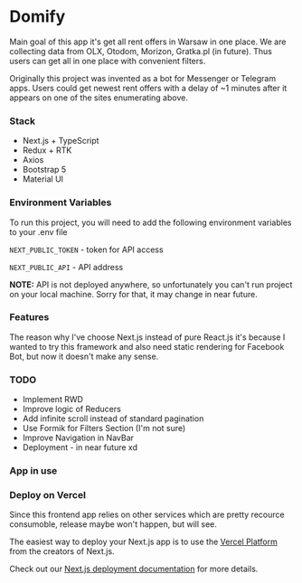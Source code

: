 # Domify
 
Main goal of this app it's get all rent offers in Warsaw in one place. We are collecting data from OLX, Otodom, Morizon, Gratka.pl (in future). Thus users can get all in one place with convenient filters.
 
Originally this project was invented as a bot for Messenger or Telegram apps. Users could get newest rent offers with a delay of ~1 minutes after it appears on one of the sites enumerating above.
### Stack
- Next.js + TypeScript
- Redux + RTK
- Axios
- Bootstrap 5
- Material UI
 
 
### Environment Variables
 
To run this project, you will need to add the following environment variables to your .env file
 
`NEXT_PUBLIC_TOKEN` - token for API access
 
`NEXT_PUBLIC_API` - API address
 
**NOTE:** API is not deployed anywhere, so unfortunately you can't run project on your local machine. Sorry for that, it may change in near future.
 
### Features
The reason why I've choose Next.js instead of pure React.js it's because I wanted to try this framework and also need static rendering for Facebook Bot, but now it doesn't make any sense.
 
### TODO
- Implement RWD
- Improve logic of Reducers
- Add infinite scroll instead of standard pagination
- Use Formik for Filters Section (I'm not sure)
- Improve Navigation in NavBar
- Deployment - in near future xd
 
### App in use


### Deploy on Vercel

Since this frontend app relies on other services which are pretty recource consumoble, release maybe won't happen, but will see.

The easiest way to deploy your Next.js app is to use the [Vercel Platform](https://vercel.com/new?utm_medium=default-template&filter=next.js&utm_source=create-next-app&utm_campaign=create-next-app-readme) from the creators of Next.js.

Check out our [Next.js deployment documentation](https://nextjs.org/docs/deployment) for more details.
